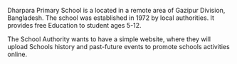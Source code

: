 Dharpara Primary School is a located in a remote area of Gazipur Division, Bangladesh. The school was established in 1972 by local authorities. It provides free Education to student ages 5-12.

The School Authority wants to have a simple website, where they will upload Schools history and past-future events to promote schools activities online.
